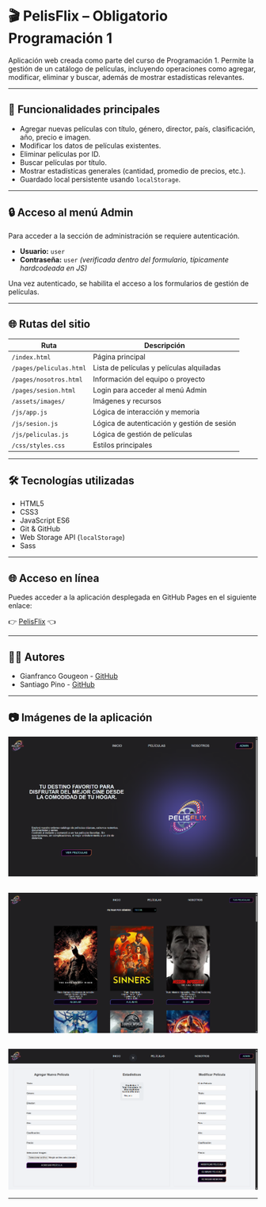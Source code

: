 # 🎬 PelisFlix – Obligatorio Programación 1

Aplicación web creada como parte del curso de Programación 1. Permite la gestión de un catálogo de películas, incluyendo operaciones como agregar, modificar, eliminar y buscar, además de mostrar estadísticas relevantes.

---

## 🚀 Funcionalidades principales

-   Agregar nuevas películas con título, género, director, país, clasificación, año, precio e imagen.
-   Modificar los datos de películas existentes.
-   Eliminar películas por ID.
-   Buscar películas por título.
-   Mostrar estadísticas generales (cantidad, promedio de precios, etc.).
-   Guardado local persistente usando `localStorage`.

---

## 🔒 Acceso al menú Admin

Para acceder a la sección de administración se requiere autenticación.

-   **Usuario:** `user`
-   **Contraseña:** `user` _(verificada dentro del formulario, típicamente hardcodeada en JS)_

Una vez autenticado, se habilita el acceso a los formularios de gestión de películas.

---

## 🌐 Rutas del sitio

| Ruta                    | Descripción                                 |
| ----------------------- | ------------------------------------------- |
| `/index.html`           | Página principal                            |
| `/pages/peliculas.html` | Lista de películas y películas alquiladas   |
| `/pages/nosotros.html`  | Información del equipo o proyecto           |
| `/pages/sesion.html`    | Login para acceder al menú Admin            |
| `/assets/images/`       | Imágenes y recursos                         |
| `/js/app.js`            | Lógica de interacción y memoria             |
| `/js/sesion.js`         | Lógica de autenticación y gestión de sesión |
| `/js/peliculas.js`      | Lógica de gestión de películas              |
| `/css/styles.css`       | Estilos principales                         |

---

## 🛠️ Tecnologías utilizadas

-   HTML5
-   CSS3
-   JavaScript ES6
-   Git & GitHub
-   Web Storage API (`localStorage`)
-   Sass

---

## 🌐 Acceso en línea

Puedes acceder a la aplicación desplegada en GitHub Pages en el siguiente enlace:

👉 [PelisFlix](https://giangougeon.github.io/ObligatorioProgramacion1/) 👈

---

## 👨‍💻 Autores

- Gianfranco Gougeon - [GitHub](https://github.com/GianGougeon)
- Santiago Pino - [GitHub](https://github.com/pichilo)

---

## 📷 Imágenes de la aplicación

![Home](https://github.com/GianGougeon/ObligatorioProgramacion1/blob/master/screenshots/home.png?raw=true)
##
![Peliculas](https://github.com/GianGougeon/ObligatorioProgramacion1/blob/master/screenshots/peliculas.png?raw=true)
##
![Admin](https://github.com/GianGougeon/ObligatorioProgramacion1/blob/master/screenshots/admin.png?raw=true)

---

